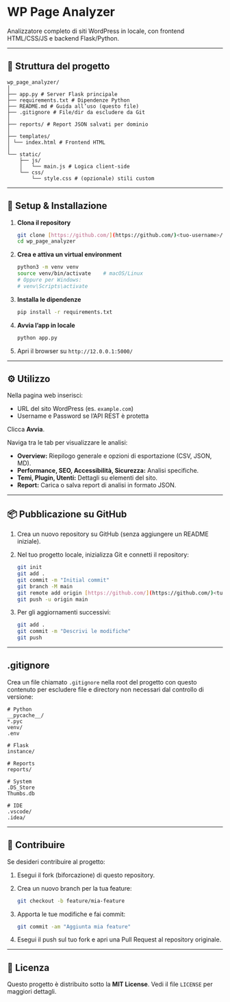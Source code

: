 # WP Page Analyzer

Analizzatore completo di siti WordPress in locale, con frontend HTML/CSS/JS e backend Flask/Python.

---

## 📂 Struttura del progetto

```
wp_page_analyzer/
│
├── app.py # Server Flask principale
├── requirements.txt # Dipendenze Python
├── README.md # Guida all’uso (questo file)
├── .gitignore # File/dir da escludere da Git
│
├── reports/ # Report JSON salvati per dominio
│
├── templates/
│ └── index.html # Frontend HTML
│
└── static/
    ├── js/
    │   └── main.js # Logica client-side
    └── css/
        └── style.css # (opzionale) stili custom
```

---

## 🚀 Setup & Installazione

1.  **Clona il repository**

    ```bash
    git clone [https://github.com/](https://github.com/)<tuo-username>/wp_page_analyzer.git
    cd wp_page_analyzer
    ```

2.  **Crea e attiva un virtual environment**

    ```bash
    python3 -m venv venv
    source venv/bin/activate    # macOS/Linux
    # Oppure per Windows:
    # venv\Scripts\activate
    ```

3.  **Installa le dipendenze**

    ```bash
    pip install -r requirements.txt
    ```

4.  **Avvia l’app in locale**

    ```bash
    python app.py
    ```

5.  Apri il browser su `http://12.0.0.1:5000/`

---

## ⚙️ Utilizzo

Nella pagina web inserisci:

* URL del sito WordPress (es. `example.com`)
* Username e Password se l’API REST è protetta

Clicca **Avvia**.

Naviga tra le tab per visualizzare le analisi:

* **Overview:** Riepilogo generale e opzioni di esportazione (CSV, JSON, MD).
* **Performance, SEO, Accessibilità, Sicurezza:** Analisi specifiche.
* **Temi, Plugin, Utenti:** Dettagli su elementi del sito.
* **Report:** Carica o salva report di analisi in formato JSON.

---

## 📦 Pubblicazione su GitHub

1.  Crea un nuovo repository su GitHub (senza aggiungere un README iniziale).
2.  Nel tuo progetto locale, inizializza Git e connetti il repository:

    ```bash
    git init
    git add .
    git commit -m "Initial commit"
    git branch -M main
    git remote add origin [https://github.com/](https://github.com/)<tuo-username>/wp_page_analyzer.git
    git push -u origin main
    ```

3.  Per gli aggiornamenti successivi:

    ```bash
    git add .
    git commit -m "Descrivi le modifiche"
    git push
    ```

---

## .gitignore

Crea un file chiamato `.gitignore` nella root del progetto con questo contenuto per escludere file e directory non necessari dal controllo di versione:

```gitignore
# Python
__pycache__/
*.pyc
venv/
.env

# Flask
instance/

# Reports
reports/

# System
.DS_Store
Thumbs.db

# IDE
.vscode/
.idea/
```

---

## 🤝 Contribuire

Se desideri contribuire al progetto:

1.  Esegui il fork (biforcazione) di questo repository.
2.  Crea un nuovo branch per la tua feature:

    ```bash
    git checkout -b feature/mia-feature
    ```

3.  Apporta le tue modifiche e fai commit:

    ```bash
    git commit -am "Aggiunta mia feature"
    ```

4.  Esegui il push sul tuo fork e apri una Pull Request al repository originale.

---

## 📄 Licenza

Questo progetto è distribuito sotto la **MIT License**. Vedi il file `LICENSE` per maggiori dettagli.
